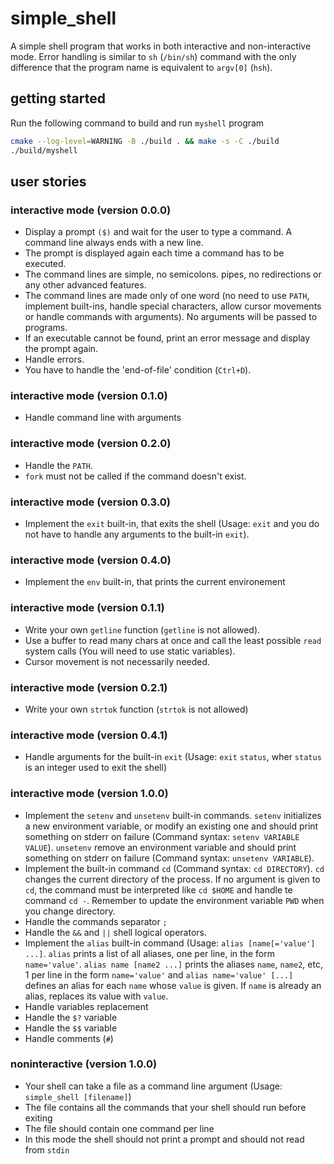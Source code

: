 # simple_shell

A simple shell program that works in both interactive and non-interactive mode. Error handling is similar to `sh` (`/bin/sh`) command with the only difference that the program name is equivalent to `argv[0]` (`hsh`). 

## getting started
Run the following command to build and run `myshell` program
```bash
cmake --log-level=WARNING -B ./build . && make -s -C ./build
./build/myshell
```

## user stories
### interactive mode (version 0.0.0)
- Display a prompt `($)` and wait for the user to type a command. A command line always ends with a new line.
- The prompt is displayed again each time a command has to be executed.
- The command lines are simple, no semicolons. pipes, no redirections or any other advanced features.
- The command lines are made only of one word (no need to use `PATH`, implement built-ins, handle special characters, allow cursor movements or handle commands with arguments). No arguments will be passed to programs.
- If an executable cannot be found, print an error message and display the prompt again.
- Handle errors.
- You have to handle the 'end-of-file' condition (`Ctrl+D`).

### interactive mode (version 0.1.0)
- Handle command line with arguments

### interactive mode (version 0.2.0)
- Handle the `PATH`.
- `fork` must not be called if the command doesn't exist.

### interactive mode (version 0.3.0)
- Implement the `exit` built-in, that exits the shell (Usage: `exit` and you do not have to handle any arguments to the built-in `exit`).

### interactive mode (version 0.4.0)
- Implement the `env` built-in, that prints the current environement

### interactive mode (version 0.1.1)
- Write your own `getline` function (`getline` is not allowed).
- Use a buffer to read many chars at once and call the least possible `read` system calls (You will need to use static variables).
- Cursor movement is not necessarily needed.

### interactive mode (version 0.2.1)
- Write your own `strtok` function (`strtok` is not allowed)

### interactive mode (version 0.4.1)
- Handle arguments for the built-in `exit` (Usage: `exit` `status`, wher `status` is an integer used to exit the shell)

### interactive mode (version 1.0.0)
- Implement the `setenv` and `unsetenv` built-in commands. `setenv` initializes a new environment variable, or modify an existing one and should print something on stderr on failure (Command syntax: `setenv VARIABLE VALUE`). `unsetenv` remove an environment variable and should print something on stderr on failure (Command syntax: `unsetenv VARIABLE`).
- Implement the built-in command `cd` (Command syntax: `cd DIRECTORY`). `cd` changes the current directory of the process. If no argument is given to `cd`, the command must be interpreted like `cd $HOME` and handle te command `cd -`. Remember to update the environment variable `PWD` when you change directory.
- Handle the commands separator `;`
- Handle the `&&` and `||` shell logical operators.
- Implement the `alias` built-in command (Usage: `alias [name[='value'] ...]`. `alias` prints a list of all aliases, one per line, in the form `name='value'`. `alias name [name2 ...]` prints the aliases `name`, `name2`, etc, 1 per line in the form `name='value'` and `alias name='value' [...]` defines an alias for each `name` whose `value` is given. If `name` is already an alias, replaces its value with `value`.
- Handle variables replacement
- Handle the `$?` variable
- Handle the `$$` variable
- Handle comments (`#`)

### noninteractive (version 1.0.0)
- Your shell can take a file as a command line argument (Usage: `simple_shell [filename]`)
- The file contains all the commands that your shell should run before exiting
- The file should contain one command per line
- In this mode the shell should not print a prompt and should not read from `stdin`
